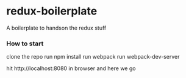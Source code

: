 # redux-boilerplate
A boilerplate to handson the redux stuff

### How to start

clone the repo
run npm install
run webpack
run webpack-dev-server

hit http://localhost:8080 in browser and here we go